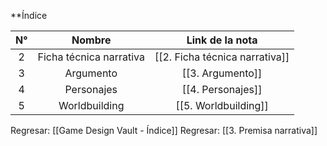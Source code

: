 
**Índice

| N°  |         Nombre          |        Link de la nota         |
| :-: | :---------------------: | :----------------------------: |
|  2  | Ficha técnica narrativa | [[2. Ficha técnica narrativa]] |
|  3  |        Argumento        |        [[3. Argumento]]        |
|  4  |       Personajes        |       [[4. Personajes]]        |
|  5  |      Worldbuilding      |      [[5. Worldbuilding]]      |


Regresar: [[Game Design Vault - Índice]]
Regresar: [[3. Premisa narrativa]]
